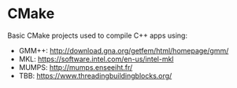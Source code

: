 # CMake

Basic CMake projects used to compile C++ apps using:
  * GMM++: http://download.gna.org/getfem/html/homepage/gmm/
  * MKL: https://software.intel.com/en-us/intel-mkl
  * MUMPS: http://mumps.enseeiht.fr/
  * TBB: https://www.threadingbuildingblocks.org/
